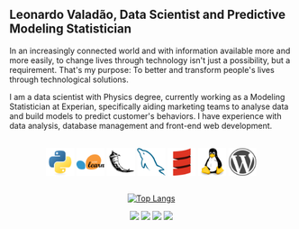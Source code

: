 ## Leonardo Valadão, Data Scientist and Predictive Modeling Statistician

In an increasingly connected world and with information available more and more easily, to change lives through technology isn't just a possibility, but a requirement.
That's my purpose: To better and transform people's lives through technological solutions.

I am a data scientist with Physics degree, currently working as a Modeling Statistician at Experian, specifically aiding marketing teams to analyse data and build models to predict customer's behaviors. I have experience with data analysis, database management and front-end web development. 

<div style="display: inline_block" align="center"><br>
  
  <img align="center" alt="Python" height="50" width="50" src="https://raw.githubusercontent.com/devicons/devicon/master/icons/python/python-original.svg">
  <img align="center" alt="ScikitLearn" height="50" width="50" src="https://github.com/devicons/devicon/blob/master/icons/scikitlearn/scikitlearn-original.svg">
  <img align="center" alt="Flask" height="50" width="50" src="https://github.com/devicons/devicon/blob/master/icons/flask/flask-original.svg">
  <img align="center" alt="MySQL" height="50" width="50" src="https://raw.githubusercontent.com/devicons/devicon/master/icons/mysql/mysql-original.svg">
  <img align="center" alt="Scala" height="50" width="50" src="https://raw.githubusercontent.com/devicons/devicon/master/icons/scala/scala-original.svg">
  <img align="center" alt="Linux" height="50" width="50" src="https://github.com/devicons/devicon/blob/master/icons/linux/linux-original.svg">
  <img align="center" alt="WordPress" height="50" width="50" src="https://github.com/devicons/devicon/blob/master/icons/wordpress/wordpress-plain.svg">
<br><br>

[![Top Langs](https://github-readme-stats.vercel.app/api/top-langs/?username=leonardovaladao&langs_count=3&theme=dark)](#)

</div>

<div align="center"> 
  <a href="https://www.linkedin.com/in/leonardo-valadao/" target="_blank"><img src="https://img.shields.io/badge/-LinkedIn-%230077B5?style=for-the-badge&logo=linkedin&logoColor=white" target="_blank"></a> 
  <a href = "mailto:leonardo.m.valadao@hotmail.com"><img src="https://img.shields.io/badge/-Gmail-%23333?style=for-the-badge&logo=gmail&logoColor=white" target="_blank"></a>
  <a href="https:leovaladao.com" target="_blank"><img src="https://img.shields.io/badge/website-000000?style=for-the-badge&logo=About.me&logoColor=white" target="_blank"></a> 
  <a href="https://wa.me/+5511943075610" target="_blank"><img src="https://img.shields.io/badge/WhatsApp-25D366?style=for-the-badge&logo=whatsapp&logoColor=white" target="_blank"></a> 
  
  
</div>


<!--- Below old things that I don't use anymore

- My linkedin: https://www.linkedin.com/in/leonardo-valadao/
- My email: leonardo.m.valadao@hotmail.com
- My website: https://leonardovaladao.github.io/

Some things about me:

- 🔭 I’m currently working on Experian
- 🌱 I’m currently learning D3.js, LightGBM and Pyqt5
- 👯 I’m looking to collaborate on data science projects
- 🧠 I've extensively studied Math, Physics, Education, Philosophy, and History. Any project concerning one of those areas, I can be of great help!
- 💻 I have good knowledge on Python
- 🤔 I’m looking for help with JavaScript
- 💬 Ask me about Physics!
- 😄 Pronouns: He/Him
- ⚡ Fun fact: ...-->

<!---[![Anurag's GitHub stats](https://github-readme-stats.vercel.app/api?username=leonardovaladao&theme=dark)](#)-->

